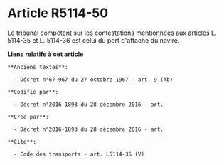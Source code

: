 # Article R5114-50

Le tribunal compétent sur les contestations mentionnées aux articles L. 5114-35 et L. 5114-36 est celui du port d'attache du
navire.

**Liens relatifs à cet article**

	**Anciens textes**:

	  - Décret n°67-967 du 27 octobre 1967 - art. 9 (Ab)

	**Codifié par**:

	  - Décret n°2016-1893 du 28 décembre 2016 - art.

	**Créé par**:

	  - Décret n°2016-1893 du 28 décembre 2016 - art.

	**Cite**:

	  - Code des transports - art. L5114-35 (V)
